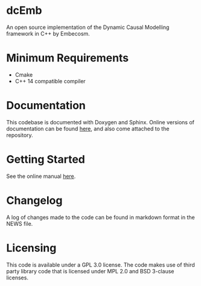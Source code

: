 # dcEmb
An open source implementation of the Dynamic Causal Modelling framework in C++
by Embecosm. 

# Minimum Requirements
- Cmake
- C++ 14 compatible compiler

# Documentation
This codebase is documented with Doxygen and Sphinx. Online versions of
documentation can be found [here](https://embecosm.github.io/dcEmb_docs/),
and also come attached to the repository. 

# Getting Started
See the online manual [here](https://embecosm.github.io/dcEmb_docs/).

# Changelog
A log of changes made to the code can be found in markdown format in the NEWS
file.

# Licensing
This code is available under a GPL 3.0 license. The code makes use of third
party library code that is licensed under MPL 2.0 and BSD 3-clause licenses. 



